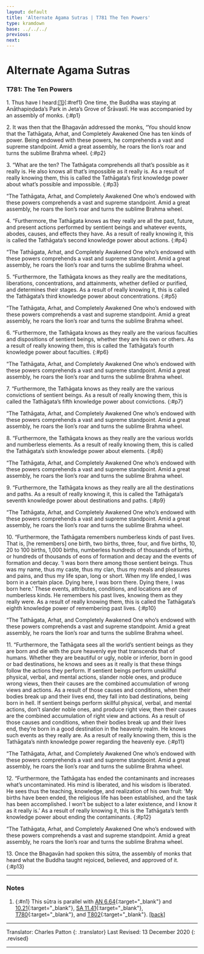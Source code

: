 ```yaml
---
layout: default
title: 'Alternate Agama Sutras | T781 The Ten Powers'
type: kramdown
base: ../../../
previous:
next:
---
```


# Alternate Agama Sutras
### T781: The Ten Powers

1\. Thus have I heard:[\[1\]](#n1){:#ref1} One time, the Buddha was staying at Anāthapiṇḍada’s Park in Jeta’s Grove of Śrāvastī. He was accompanied by an assembly of monks.
{:#p1}

2\. It was then that the Bhagavān addressed the monks, “You should know that the Tathāgata, Arhat, and Completely Awakened One has ten kinds of power. Being endowed with these powers, he comprehends a vast and supreme standpoint. Amid a great assembly, he roars the lion’s roar and turns the sublime Brahma wheel.
{:#p2}

3\. “What are the ten? The Tathāgata comprehends all that’s possible as it really is. He also knows all that’s impossible as it really is. As a result of really knowing them, this is called the Tathāgata’s first knowledge power about what’s possible and impossible.
{:#p3}

“The Tathāgata, Arhat, and Completely Awakened One who’s endowed with these powers comprehends a vast and supreme standpoint. Amid a great assembly, he roars the lion’s roar and turns the sublime Brahma wheel.

4\. “Furthermore, the Tathāgata knows as they really are all the past, future, and present actions performed by sentient beings and whatever events, abodes, causes, and effects they have. As a result of really knowing it, this is called the Tathāgata’s second knowledge power about actions.
{:#p4}

“The Tathāgata, Arhat, and Completely Awakened One who’s endowed with these powers comprehends a vast and supreme standpoint. Amid a great assembly, he roars the lion’s roar and turns the sublime Brahma wheel.

5\. “Furthermore, the Tathāgata knows as they really are the meditations, liberations, concentrations, and attainments, whether defiled or purified, and determines their stages. As a result of really knowing it, this is called the Tathāgata’s third knowledge power about concentrations.
{:#p5}

“The Tathāgata, Arhat, and Completely Awakened One who’s endowed with these powers comprehends a vast and supreme standpoint. Amid a great assembly, he roars the lion’s roar and turns the sublime Brahma wheel.

6\. “Furthermore, the Tathāgata knows as they really are the various faculties and dispositions of sentient beings, whether they are his own or others. As a result of really knowing them, this is called the Tathāgata’s fourth knowledge power about faculties.
{:#p6}

“The Tathāgata, Arhat, and Completely Awakened One who’s endowed with these powers comprehends a vast and supreme standpoint. Amid a great assembly, he roars the lion’s roar and turns the sublime Brahma wheel.

7\. “Furthermore, the Tathāgata knows as they really are the various convictions of sentient beings. As a result of really knowing them, this is called the Tathāgata’s fifth knowledge power about convictions.
{:#p7}

“The Tathāgata, Arhat, and Completely Awakened One who’s endowed with these powers comprehends a vast and supreme standpoint. Amid a great assembly, he roars the lion’s roar and turns the sublime Brahma wheel.

8\. “Furthermore, the Tathāgata knows as they really are the various worlds and numberless elements. As a result of really knowing them, this is called the Tathāgata’s sixth knowledge power about elements.
{:#p8}

“The Tathāgata, Arhat, and Completely Awakened One who’s endowed with these powers comprehends a vast and supreme standpoint. Amid a great assembly, he roars the lion’s roar and turns the sublime Brahma wheel.

9\. “Furthermore, the Tathāgata knows as they really are all the destinations and paths. As a result of really knowing it, this is called the Tathāgata’s seventh knowledge power about destinations and paths.
{:#p9}

“The Tathāgata, Arhat, and Completely Awakened One who’s endowed with these powers comprehends a vast and supreme standpoint. Amid a great assembly, he roars the lion’s roar and turns the sublime Brahma wheel.

10\. “Furthermore, the Tathāgata remembers numberless kinds of past lives. That is, [he remembers] one birth, two births, three, four, and five births, 10, 20 to 100 births, 1,000 births, numberless hundreds of thousands of births, or hundreds of thousands of eons of formation and decay and the events of formation and decay. ‘I was born there among those sentient beings. Thus was my name, thus my caste, thus my clan, thus my meals and pleasures and pains, and thus my life span, long or short. When my life ended, I was born in a certain place. Dying here, I was born there. Dying there, I was born here.’ These events, attributes, conditions, and locations are of numberless kinds. He remembers his past lives, knowing them as they really were. As a result of really knowing them, this is called the Tathāgata’s eighth knowledge power of remembering past lives.
{:#p10}

“The Tathāgata, Arhat, and Completely Awakened One who’s endowed with these powers comprehends a vast and supreme standpoint. Amid a great assembly, he roars the lion’s roar and turns the sublime Brahma wheel.

11\. “Furthermore, the Tathāgata sees all the world’s sentient beings as they are born and die with the pure heavenly eye that transcends that of humans. Whether they are beautiful or ugly, noble or inferior, born in good or bad destinations, he knows and sees as it really is that these things follow the actions they perform. If sentient beings perform unskillful physical, verbal, and mental actions, slander noble ones, and produce wrong views, then their causes are the combined accumulation of wrong views and actions. As a result of those causes and conditions, when their bodies break up and their lives end, they fall into bad destinations, being born in hell. If sentient beings perform skillful physical, verbal, and mental actions, don’t slander noble ones, and produce right view, then their causes are the combined accumulation of right view and actions. As a result of those causes and conditions, when their bodies break up and their lives end, they’re born in a good destination in the heavenly realm. He knows such events as they really are. As a result of really knowing them, this is the Tathāgata’s ninth knowledge power regarding the heavenly eye.
{:#p11}

“The Tathāgata, Arhat, and Completely Awakened One who’s endowed with these powers comprehends a vast and supreme standpoint. Amid a great assembly, he roars the lion’s roar and turns the sublime Brahma wheel.

12\. “Furthermore, the Tathāgata has ended the contaminants and increases what’s uncontaminated. His mind is liberated, and his wisdom is liberated. He sees thus the teaching, knowledge, and realization of his own fruit: ‘My births have been ended, the religious life has been established, and the task has been accomplished. I won’t be subject to a later existence, and I know it as it really is.’ As a result of really knowing it, this is the Tathāgata’s tenth knowledge power about ending the contaminants.
{:#p12}

“The Tathāgata, Arhat, and Completely Awakened One who’s endowed with these powers comprehends a vast and supreme standpoint. Amid a great assembly, he roars the lion’s roar and turns the sublime Brahma wheel.

13\. Once the Bhagavān had spoken this sūtra, the assembly of monks that heard what the Buddha taught rejoiced, believed, and approved of it.
{:#p13}

---

### Notes

1. {:#n1} This sūtra is parallel with [AN 6.64](https://suttacentral.net/an6.64){:target="_blank"} and [10.21](https://suttacentral.net/an10.21){:target="_blank"}, [SA 11.41](../01_agama/samyukta/11/SA11_41.html){:target="_blank"}, [T780](T780.html){:target="_blank"}, and [T802](T802.html){:target="_blank"}. [\[back\]](#ref1)

---

Translator: Charles Patton
{: .translator}
Last Revised: 13 December 2020
{: .revised}

---
